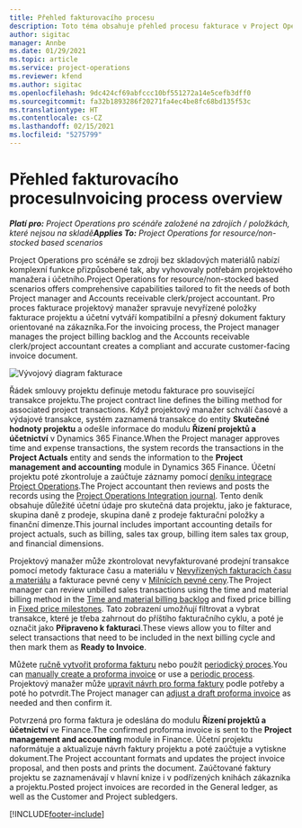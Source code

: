 ```yaml
---
title: Přehled fakturovacího procesu
description: Toto téma obsahuje přehled procesu fakturace v Project Operations pro scénáře se zdroji bez skladových materiálů.
author: sigitac
manager: Annbe
ms.date: 01/29/2021
ms.topic: article
ms.service: project-operations
ms.reviewer: kfend
ms.author: sigitac
ms.openlocfilehash: 9dc424cf69abfccc10bf551272a14e5cefb3dff0
ms.sourcegitcommit: fa32b1893286f20271fa4ec4be8fc68bd135f53c
ms.translationtype: HT
ms.contentlocale: cs-CZ
ms.lasthandoff: 02/15/2021
ms.locfileid: "5275799"
---
```

# <a name="invoicing-process-overview"></a><span data-ttu-id="39a8c-103">Přehled fakturovacího procesu</span><span class="sxs-lookup"><span data-stu-id="39a8c-103">Invoicing process overview</span></span>

<span data-ttu-id="39a8c-104">_**Platí pro:** Project Operations pro scénáře založené na zdrojích / položkách, které nejsou na skladě_</span><span class="sxs-lookup"><span data-stu-id="39a8c-104">_**Applies To:** Project Operations for resource/non-stocked based scenarios_</span></span>

<span data-ttu-id="39a8c-105">Project Operations pro scénáře se zdroji bez skladových materiálů nabízí komplexní funkce přizpůsobené tak, aby vyhovovaly potřebám projektového manažera i účetního.</span><span class="sxs-lookup"><span data-stu-id="39a8c-105">Project Operations for resource/non-stocked based scenarios offers comprehensive capabilities tailored to fit the needs of both Project manager and Accounts receivable clerk/project accountant.</span></span> <span data-ttu-id="39a8c-106">Pro proces fakturace projektový manažer spravuje nevyřízené položky fakturace projektu a účetní vytváří kompatibilní a přesný dokument faktury orientované na zákazníka.</span><span class="sxs-lookup"><span data-stu-id="39a8c-106">For the invoicing process, the Project manager manages the project billing backlog and the Accounts receivable clerk/project accountant creates a compliant and accurate customer-facing invoice document.</span></span>

![Vývojový diagram fakturace](./media/invoicing-flow.png)

<span data-ttu-id="39a8c-108">Řádek smlouvy projektu definuje metodu fakturace pro související transakce projektu.</span><span class="sxs-lookup"><span data-stu-id="39a8c-108">The project contract line defines the billing method for associated project transactions.</span></span> <span data-ttu-id="39a8c-109">Když projektový manažer schválí časové a výdajové transakce, systém zaznamená transakce do entity **Skutečné hodnoty projektu** a odešle informace do modulu **Řízení projektů a účetnictví** v Dynamics 365 Finance.</span><span class="sxs-lookup"><span data-stu-id="39a8c-109">When the Project manager approves time and expense transactions, the system records the transactions in the **Project Actuals** entity and sends the information to the **Project management and accounting** module in Dynamics 365 Finance.</span></span> <span data-ttu-id="39a8c-110">Účetní projektu poté zkontroluje a zaúčtuje záznamy pomocí [deníku integrace Project Operations](../project-accounting/project-operations-integration-journal.md).</span><span class="sxs-lookup"><span data-stu-id="39a8c-110">The Project accountant then reviews and posts the records using the [Project Operations Integration journal](../project-accounting/project-operations-integration-journal.md).</span></span> <span data-ttu-id="39a8c-111">Tento deník obsahuje důležité účetní údaje pro skutečná data projektu, jako je fakturace, skupina daně z prodeje, skupina daně z prodeje fakturační položky a finanční dimenze.</span><span class="sxs-lookup"><span data-stu-id="39a8c-111">This journal includes important accounting details for project actuals, such as billing, sales tax group, billing item sales tax group, and financial dimensions.</span></span>

<span data-ttu-id="39a8c-112">Projektový manažer může zkontrolovat nevyfakturované prodejní transakce pomocí metody fakturace času a materiálu v [Nevyřízených fakturacích času a materiálu](../proforma-invoicing/manage-billing-backlog.md#time-and-material-billing-backlog) a fakturace pevné ceny v [Milnících pevné ceny](../proforma-invoicing/manage-billing-backlog.md#fixed-price-milestones).</span><span class="sxs-lookup"><span data-stu-id="39a8c-112">The Project manager can review unbilled sales transactions using the time and material billing method in the [Time and material billing backlog](../proforma-invoicing/manage-billing-backlog.md#time-and-material-billing-backlog) and fixed price billing in [Fixed price milestones](../proforma-invoicing/manage-billing-backlog.md#fixed-price-milestones).</span></span> <span data-ttu-id="39a8c-113">Tato zobrazení umožňují filtrovat a vybrat transakce, které je třeba zahrnout do příštího fakturačního cyklu, a poté je označit jako **Připraveno k fakturaci**.</span><span class="sxs-lookup"><span data-stu-id="39a8c-113">These views allow you to filter and select transactions that need to be included in the next billing cycle and then mark them as **Ready to Invoice**.</span></span>

<span data-ttu-id="39a8c-114">Můžete [ručně vytvořit proforma fakturu](../proforma-invoicing/create-manual-proforma-invoice.md) nebo použít [periodický proces](../proforma-invoicing/configure-automated-invoice-creation.md).</span><span class="sxs-lookup"><span data-stu-id="39a8c-114">You can [manually create a proforma invoice](../proforma-invoicing/create-manual-proforma-invoice.md) or use a [periodic process](../proforma-invoicing/configure-automated-invoice-creation.md).</span></span> <span data-ttu-id="39a8c-115">Projektový manažer může [upravit návrh pro forma faktury](../proforma-invoicing/manage-proforma-invoice.md) podle potřeby a poté ho potvrdit.</span><span class="sxs-lookup"><span data-stu-id="39a8c-115">The Project manager can [adjust a draft proforma invoice](../proforma-invoicing/manage-proforma-invoice.md) as needed and then confirm it.</span></span>

<span data-ttu-id="39a8c-116">Potvrzená pro forma faktura je odeslána do modulu **Řízení projektů a účetnictví** ve Finance.</span><span class="sxs-lookup"><span data-stu-id="39a8c-116">The confirmed proforma invoice is sent to the **Project management and accounting** module in Finance.</span></span> <span data-ttu-id="39a8c-117">Účetní projektu naformátuje a aktualizuje návrh faktury projektu a poté zaúčtuje a vytiskne dokument.</span><span class="sxs-lookup"><span data-stu-id="39a8c-117">The Project accountant formats and updates the project invoice proposal, and then posts and prints the document.</span></span> <span data-ttu-id="39a8c-118">Zaúčtované faktury projektu se zaznamenávají v hlavní knize i v podřízených knihách zákazníka a projektu.</span><span class="sxs-lookup"><span data-stu-id="39a8c-118">Posted project invoices are recorded in the General ledger, as well as the Customer and Project subledgers.</span></span>


[!INCLUDE[footer-include](../includes/footer-banner.md)]